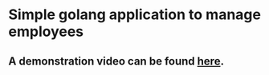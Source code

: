 # Simple golang application to manage employees

## A demonstration video can be found [here](https://drive.google.com/file/d/1g05rGKifPXLDEqu_EYxsRlL-tI0Yp4Fl/view?usp=sharing).
